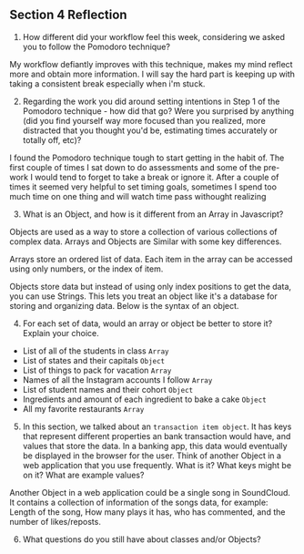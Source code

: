 ## Section 4 Reflection

1. How different did your workflow feel this week, considering we asked you to follow the Pomodoro technique?

My workflow defiantly improves with this technique, makes my mind reflect more and obtain more information. I will say the hard part is keeping up with taking a consistent break especially when i'm stuck.

2. Regarding the work you did around setting intentions in Step 1 of the Pomodoro technique - how did that go? Were you surprised by anything (did you find yourself way more focused than you realized, more distracted that you thought you'd be, estimating times accurately or totally off, etc)?

I found the Pomodoro technique tough to start getting in the habit of. The first couple of times I sat down to do assessments and some of the pre-work I would tend to forget to take a break or ignore it. After a couple of times it seemed very helpful to set timing goals, sometimes I spend too much time on one thing and will watch time pass withought realizing


3. What is an Object, and how is it different from an Array in Javascript?

Objects are used as a way to store a collection of various collections of complex data.
Arrays and Objects are Similar with some key differences.

Arrays store an ordered list of data. Each item in the array can be accessed using only numbers, or the index of item.


Objects store data but instead of using only index positions to get the data, you can use Strings. This lets you treat an object like it's a database for storing and organizing data. Below is the syntax of an object.

4. For each set of data, would an array or object be better to store it? Explain your choice.

  * List of all of the students in class
  `Array`
  * List of states and their capitals
  `Object`
  * List of things to pack for vacation
  `Array`
  * Names of all the Instagram accounts I follow
  `Array`
  * List of student names and their cohort
  `Object`
  * Ingredients and amount of each ingredient to bake a cake
  `Object`
  * All my favorite restaurants
  `Array`

5. In this section, we talked about an `transaction item object`. It has keys that represent different properties an bank transaction would have, and values that store the data. In a banking app, this data would eventually be displayed in the browser for the user. Think of another Object in a web application that you use frequently. What is it? What keys might be on it? What are example values?

Another Object in a web application could be a single song in SoundCloud. It contains a collection of information of the songs data, for example: Length of the song, How many plays it has, who has commented, and the number of likes/reposts.


6. What questions do you still have about classes and/or Objects?
